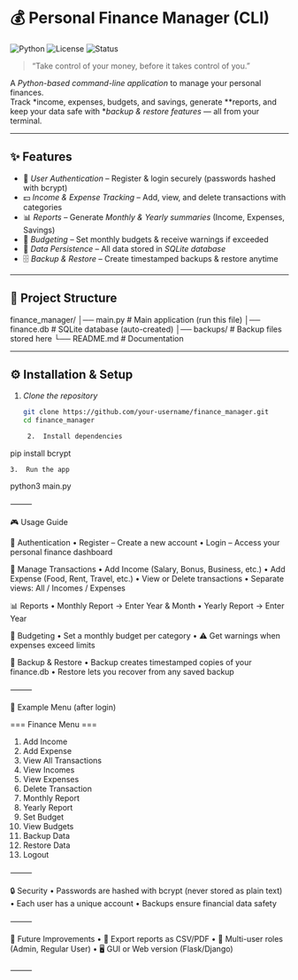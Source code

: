 # 💰 Personal Finance Manager (CLI)

![Python](https://img.shields.io/badge/Python-3.9%2B-blue?logo=python)
![License](https://img.shields.io/badge/License-MIT-green.svg)
![Status](https://img.shields.io/badge/Project-Complete-success)

> “Take control of your money, before it takes control of you.”  

A *Python-based command-line application* to manage your personal finances.  
Track *income, expenses, budgets, and savings, generate **reports, and keep your data safe with **backup & restore features* — all from your terminal.  

---

## ✨ Features

- 🔑 *User Authentication* – Register & login securely (passwords hashed with bcrypt)
- 💵 *Income & Expense Tracking* – Add, view, and delete transactions with categories
- 📊 *Reports* – Generate *Monthly & Yearly summaries* (Income, Expenses, Savings)
- 🎯 *Budgeting* – Set monthly budgets & receive warnings if exceeded
- 💾 *Data Persistence* – All data stored in *SQLite database*
- 🗄 *Backup & Restore* – Create timestamped backups & restore anytime

---

## 📂 Project Structure

finance_manager/
│── main.py          # Main application (run this file)
│── finance.db       # SQLite database (auto-created)
│── backups/         # Backup files stored here
└── README.md        # Documentation

---

## ⚙ Installation & Setup

1. *Clone the repository*
   ```bash
   git clone https://github.com/your-username/finance_manager.git
   cd finance_manager

	2.	Install dependencies

pip install bcrypt


	3.	Run the app

python3 main.py



⸻

🎮 Usage Guide

🔑 Authentication
	•	Register – Create a new account
	•	Login – Access your personal finance dashboard

🏦 Manage Transactions
	•	Add Income (Salary, Bonus, Business, etc.)
	•	Add Expense (Food, Rent, Travel, etc.)
	•	View or Delete transactions
	•	Separate views: All / Incomes / Expenses

📊 Reports
	•	Monthly Report → Enter Year & Month
	•	Yearly Report → Enter Year

🎯 Budgeting
	•	Set a monthly budget per category
	•	⚠ Get warnings when expenses exceed limits

💾 Backup & Restore
	•	Backup creates timestamped copies of your finance.db
	•	Restore lets you recover from any saved backup

⸻

🧩 Example Menu (after login)

=== Finance Menu ===
1. Add Income
2. Add Expense
3. View All Transactions
4. View Incomes
5. View Expenses
6. Delete Transaction
7. Monthly Report
8. Yearly Report
9. Set Budget
10. View Budgets
11. Backup Data
12. Restore Data
13. Logout


⸻

🔒 Security
	•	Passwords are hashed with bcrypt (never stored as plain text)
	•	Each user has a unique account
	•	Backups ensure financial data safety

⸻

🌟 Future Improvements
	•	📄 Export reports as CSV/PDF
	•	👥 Multi-user roles (Admin, Regular User)
	•	🖥 GUI or Web version (Flask/Django)

⸻

